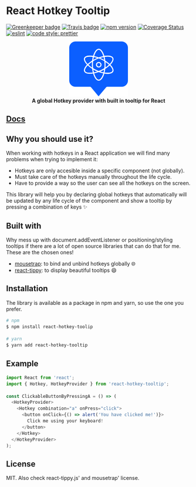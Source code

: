 # React Hotkey Tooltip

[![Greenkeeper badge](https://badges.greenkeeper.io/EmaSuriano/react-hotkey-tooltip.svg)](https://greenkeeper.io/)
[![Travis badge](https://api.travis-ci.org/EmaSuriano/react-hotkey-tooltip.svg)](https://travis-ci.org/EmaSuriano/react-hotkey-tooltip)
[![npm version](https://badge.fury.io/js/react-hotkey-tooltip.svg)](https://badge.fury.io/js/react-hotkey-tooltip)
[![Coverage Status](https://coveralls.io/repos/github/EmaSuriano/react-hotkey-tooltip/badge.svg?branch=master)](https://coveralls.io/github/EmaSuriano/react-hotkey-tooltip?branch=master)
[![eslint](https://img.shields.io/badge/eslint-enabled-green.svg)](https://eslint.org/)
[![code style: prettier](https://img.shields.io/badge/code_style-prettier-ff69b4.svg)](https://github.com/prettier/prettier)

<div align="center">
  <a href="https://react-hotkey-tooltip.netlify.com/#/">
    <img alt="react-hotkey-tooltip logo" src="./doc/media/logo.png" height="150px" />
  </a>
</div>

<div align="center">
  <strong>A global Hotkey provider with built in tooltip for React</strong>
</div>

## [Docs](https://react-hotkey-tooltip.netlify.com/)

## Why you should use it?

When working with hotkeys in a React application we will find many problems when trying to implement it:

- Hotkeys are only accesible inside a specific component (not globally).
- Must take care of the hotkeys manually throughout the life cycle.
- Have to provide a way so the user can see all the hotkeys on the screen.

This library will help you by declaring global hotkeys that automatically will be updated by any life cycle of the component and show a tooltip by pressing a combination of keys ✨

## Built with

Why mess up with document.addEventListener or positioning/styling tooltips if there are a lot of open source libraries that can do that for me. These are the chosen ones!

- [mousetrap](https://github.com/ccampbell/mousetrap): to bind and unbind hotkeys globally 🌐
- [react-tippy](https://github.com/tvkhoa/react-tippy): to display beautiful tooltips 😄

## Installation

The library is available as a package in npm and yarn, so use the one you prefer.

```bash
# npm
$ npm install react-hotkey-toolip

# yarn
$ yarn add react-hotkey-tooltip
```

## Example

```javascript
import React from 'react';
import { Hotkey, HotkeyProvider } from 'react-hotkey-tooltip';

const ClickableButtonByPressingA = () => (
  <HotkeyProvider>
    <Hotkey combination="a" onPress="click">
      <button onClick={() => alert('You have clicked me!')}>
        Click me using your keyboard!
      </button>
    </Hotkey>
  </HotkeyProvider>
);
```

## License

MIT. Also check react-tippy.js' and mousetrap' license.
